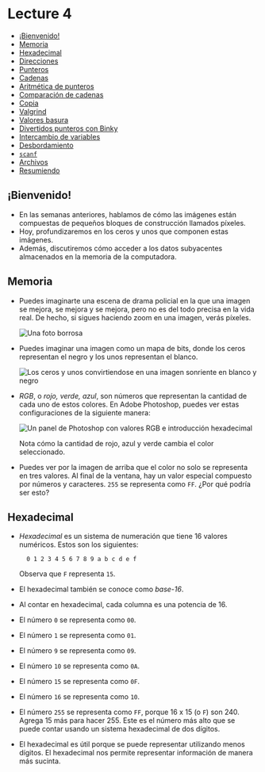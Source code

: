 Lecture 4
=========

*   [¡Bienvenido!](#bienvenido)
*   [Memoria](#memoria)
*   [Hexadecimal](#hexadecimal)
*   [Direcciones](#direcciones)
*   [Punteros](#punteros)
*   [Cadenas](#cadenas)
*   [Aritmética de punteros](#aritmética-de-punteros)
*   [Comparación de cadenas](#comparación-de-cadenas)
*   [Copia](#copia)
*   [Valgrind](#valgrind)
*   [Valores basura](#valores-basura)
*   [Divertidos punteros con Binky](#divertidos-punteros-con-binky)
*   [Intercambio de variables](#intercambio-de-variables)
*   [Desbordamiento](#desbordamiento)
*   [`scanf`](#scanf)
*   [Archivos](#archivos)
*   [Resumiendo](#resumiendo)

¡Bienvenido!
--------

*   En las semanas anteriores, hablamos de cómo las imágenes están compuestas de pequeños bloques de construcción llamados píxeles.
*   Hoy, profundizaremos en los ceros y unos que componen estas imágenes.
*   Además, discutiremos cómo acceder a los datos subyacentes almacenados en la memoria de la computadora.

Memoria
------

*   Puedes imaginarte una escena de drama policial en la que una imagen se mejora, se mejora y se mejora, pero no es del todo precisa en la vida real. De hecho, si sigues haciendo zoom en una imagen, verás píxeles.
    
    ![Una foto borrosa](https://cs50.harvard.edu/x/2023/notes/4/cs50Week4Slide012.png "borrosa")
    
*   Puedes imaginar una imagen como un mapa de bits, donde los ceros representan el negro y los unos representan el blanco.
    
    ![Los ceros y unos convirtiendose en una imagen sonriente en blanco y negro](https://cs50.harvard.edu/x/2023/notes/4/cs50Week4Slide015.png "sonriente")
    
*   _RGB_, o _rojo, verde, azul_, son números que representan la cantidad de cada uno de estos colores. En Adobe Photoshop, puedes ver estas configuraciones de la siguiente manera:
    
    ![Un panel de Photoshop con valores RGB e introducción hexadecimal](https://cs50.harvard.edu/x/2023/notes/4/cs50Week4Slide016.png "hex en photoshop")
    
    Nota cómo la cantidad de rojo, azul y verde cambia el color seleccionado.
    
*   Puedes ver por la imagen de arriba que el color no solo se representa en tres valores. Al final de la ventana, hay un valor especial compuesto por números y caracteres. `255` se representa como `FF`. ¿Por qué podría ser esto?

Hexadecimal
-----------

*   _Hexadecimal_ es un sistema de numeración que tiene 16 valores numéricos. Estos son los siguientes:
    
          0 1 2 3 4 5 6 7 8 9 a b c d e f
        
    
    Observa que `F` representa `15`.
    
*   El hexadecimal también se conoce como _base-16_.
*   Al contar en hexadecimal, cada columna es una potencia de 16.
*   El número `0` se representa como `00`.
*   El número `1` se representa como `01`.
*   El número `9` se representa como `09`.
*   El número `10` se representa como `0A`.
*   El número `15` se representa como `0F`.
*   El número `16` se representa como `10`.
*   El número `255` se representa como `FF`, porque 16 x 15 (o `F`) son 240. Agrega 15 más para hacer 255. Este es el número más alto que se puede contar usando un sistema hexadecimal de dos dígitos.
*   El hexadecimal es útil porque se puede representar utilizando menos dígitos. El hexadecimal nos permite representar información de manera más sucinta.